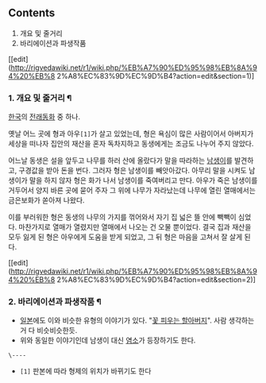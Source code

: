 ## Contents

    

1. 개요 및 줄거리 
2. 바리에이션과 파생작품 

[[edit](http://rigvedawiki.net/r1/wiki.php/%EB%A7%90%ED%95%98%EB%8A%94%20%EB%8
2%A8%EC%83%9D%EC%9D%B4?action=edit&section=1)]

### 1. 개요 및 줄거리 ¶

[한국](%ED%95%9C%EA%B5%AD.md)의
[전래동화](%EC%A0%84%EB%9E%98%EB%8F%99%ED%99%94.md) 중 하나.

  

옛날 어느 곳에 형과 아우`[1]`가 살고 있었는데, 형은 욕심이 많은 사람이어서 아버지가 세상을 떠나자 집안의 재산을 혼자 독차지하고
동생에게는 조금도 나누어 주지 않았다.

  

어느날 동생은 설을 앞두고 나무를 하러 산에 올랐다가 말을 따라하는
[남생이](%EB%82%A8%EC%83%9D%EC%9D%B4.md)를 발견하고, 구경값을 받아 돈을 번다. 그러자 형은 남생이를
빼앗아갔다. 아무리 말을 시켜도 남생이가 말을 하지 않자 형은 화가 나서 남생이를 죽여버리고 만다. 아우가 죽은 남생이를 거두어서 양지 바른
곳에 묻어 주자 그 위에 나무가 자라났는데 나무에 열린 열매에서는 금은보화가 쏟아져 나왔다.

  

이를 부러워한 형은 동생의 나무의 가지를 꺾어와서 자기 집 넓은 뜰 안에 빽빽이 심었다. 마찬가지로 열매가 열렸지만 열매에서 나오는 건 오물
뿐이었다. 결국 집과 재산을 모두 잃게 된 형은 아우에게 도움을 받게 되었고, 그 뒤 형은 마음을 고쳐서 잘 살게 된다.

  

[[edit](http://rigvedawiki.net/r1/wiki.php/%EB%A7%90%ED%95%98%EB%8A%94%20%EB%8
2%A8%EC%83%9D%EC%9D%B4?action=edit&section=2)]

### 2. 바리에이션과 파생작품 ¶

  * [일본](%EC%9D%BC%EB%B3%B8.md)에도 이와 비슷한 유형의 이야기가 있다. "[꽃 피우는 할아버지](%EA%BD%83%20%ED%94%BC%EC%9A%B0%EB%8A%94%20%ED%95%A0%EC%95%84%EB%B2%84%EC%A7%80.md)". 사람 생각하는거 다 비슷비슷한듯.
  * 위와 동일한 이야기인데 남생이 대신 [염소](%EC%97%BC%EC%86%8C.md)가 등장하기도 한다.

`\----`

  * `[1]` 판본에 따라 형제의 위치가 바뀌기도 한다

